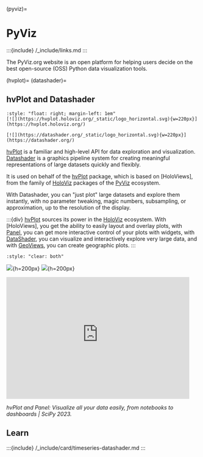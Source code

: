 (pyviz)=
# PyViz

:::{include} /_include/links.md
:::

The PyViz.org website is an open platform for helping users decide on the best
open-source (OSS) Python data visualization tools.

(hvplot)=
(datashader)=
## hvPlot and Datashader

```{div}
:style: "float: right; margin-left: 1em"
[![](https://hvplot.holoviz.org/_static/logo_horizontal.svg){w=220px}](https://hvplot.holoviz.org/)

[![](https://datashader.org/_static/logo_horizontal.svg){w=220px}](https://datashader.org/)
```

[hvPlot] is a familiar and high-level API for data exploration and visualization.
[Datashader][Datashader Homepage] is a graphics pipeline system for creating
meaningful representations of large datasets quickly and flexibly.

It is used on behalf of the [hvPlot] package, which is based on [HoloViews], from the
family of [HoloViz] packages of the [PyViz] ecosystem.

With Datashader, you can "just plot" large datasets and explore them instantly, with no
parameter tweaking, magic numbers, subsampling, or approximation, up to the resolution
of the display.

:::{div}
[hvPlot] sources its power in the [HoloViz] ecosystem. With [HoloViews], you get the
ability to easily layout and overlay plots, with [Panel], you can get more interactive
control of your plots with widgets, with [DataShader][Datashader Homepage], you can
visualize and interactively explore very large data, and with [GeoViews], you can
create geographic plots.
:::

```{div}
:style: "clear: both"
```

![](https://github.com/crate/crate-clients-tools/assets/453543/7f38dff6-04bc-429e-9d31-6beeb9289c4b){h=200px}
![](https://github.com/crate/crate-clients-tools/assets/453543/23561a87-fb4f-4154-9891-1b3068e40579){h=200px}


<iframe width="480" height="320" src="https://www.youtube-nocookie.com/embed/eWpVUPHrCIA?si=J0w5yG56Ld4fIXfm" title="YouTube video player" frameborder="0" allow="accelerometer; autoplay; clipboard-write; encrypted-media; gyroscope; picture-in-picture; web-share" allowfullscreen></iframe>

_hvPlot and Panel: Visualize all your data easily, from notebooks to dashboards | SciPy 2023._

## Learn

:::{include} /_include/card/timeseries-datashader.md
:::


[Datashader Homepage]: https://datashader.org/
[GeoViews]: https://geoviews.org/
[HoloViz]: https://holoviz.org/
[hvPlot]: https://hvplot.holoviz.org/
[Panel]: https://panel.holoviz.org/
[PyViz]: https://pyviz.org/
